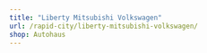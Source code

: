 ```yaml
---
title: "Liberty Mitsubishi Volkswagen"
url: /rapid-city/liberty-mitsubishi-volkswagen/
shop: Autohaus
---
```

